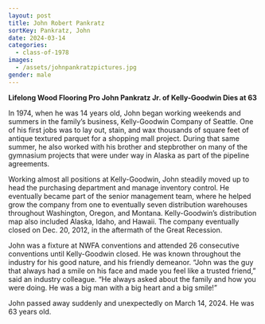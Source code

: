 ```yaml
---
layout: post
title: John Robert Pankratz
sortKey: Pankratz, John
date: 2024-03-14
categories:
  - class-of-1978
images:
  - /assets/johnpankratzpictures.jpg
gender: male
---
```

**Lifelong Wood Flooring Pro John Pankratz Jr. of Kelly-Goodwin Dies at 63**

In 1974, when he was 14 years old, John began working weekends and summers in the family’s business, Kelly-Goodwin Company of Seattle. One of his first jobs was to lay out, stain, and wax thousands of square feet of antique textured parquet for a shopping mall project. During that same summer, he also worked with his brother and stepbrother on many of the gymnasium projects that were under way in Alaska as part of the pipeline agreements. 

Working almost all positions at Kelly-Goodwin, John steadily moved up to head the purchasing department and manage inventory control. He eventually became part of the senior management team, where he helped grow the company from one to eventually seven distribution warehouses throughout Washington, Oregon, and Montana. Kelly-Goodwin’s distribution map also included Alaska, Idaho, and Hawaii. The company eventually closed on Dec. 20, 2012, in the aftermath of the Great Recession.

John was a fixture at NWFA conventions and attended 26 consecutive conventions until Kelly-Goodwin closed. He was known throughout the industry for his good nature, and his friendly demeanor. “John was the guy that always had a smile on his face and made you feel like a trusted friend,” said an industry colleague. “He always asked about the family and how you were doing. He was a big man with a big heart and a big smile!”

John passed away suddenly and unexpectedly on March 14, 2024. He was 63 years old.